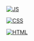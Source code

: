 [![JS](https://e7.pngegg.com/pngimages/725/775/png-clipart-javascript-html-logo-blog-css3-javanese-miscellaneous-angle.png)](https://www.w3schools.com/js/DEFAULT.asp)

[![CSS](https://upload.wikimedia.org/wikipedia/commons/thumb/d/d5/CSS3_logo_and_wordmark.svg/1200px-CSS3_logo_and_wordmark.svg.png)](https://www.w3schools.com/css/)

[![HTML](https://www.w3.org/html/logo/downloads/HTML5_Logo_512.png)](https://www.w3schools.com/html/)
